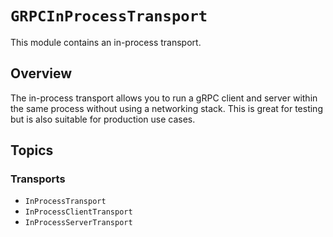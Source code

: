 # ``GRPCInProcessTransport``

This module contains an in-process transport.

## Overview

The in-process transport allows you to run a gRPC client and server within the same process
without using a networking stack. This is great for testing but is also suitable for production
use cases.

## Topics

### Transports

- ``InProcessTransport``
- ``InProcessClientTransport``
- ``InProcessServerTransport``

